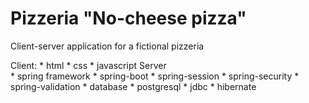 # Pizzeria "No-cheese pizza"
Client-server application for a fictional pizzeria

Client: 
    * html
    * css
    * javascript
Server  
    * spring framework
      * spring-boot
      * spring-session
      * spring-security
      * spring-validation
    * database
      * postgresql
      * jdbc
      * hibernate
